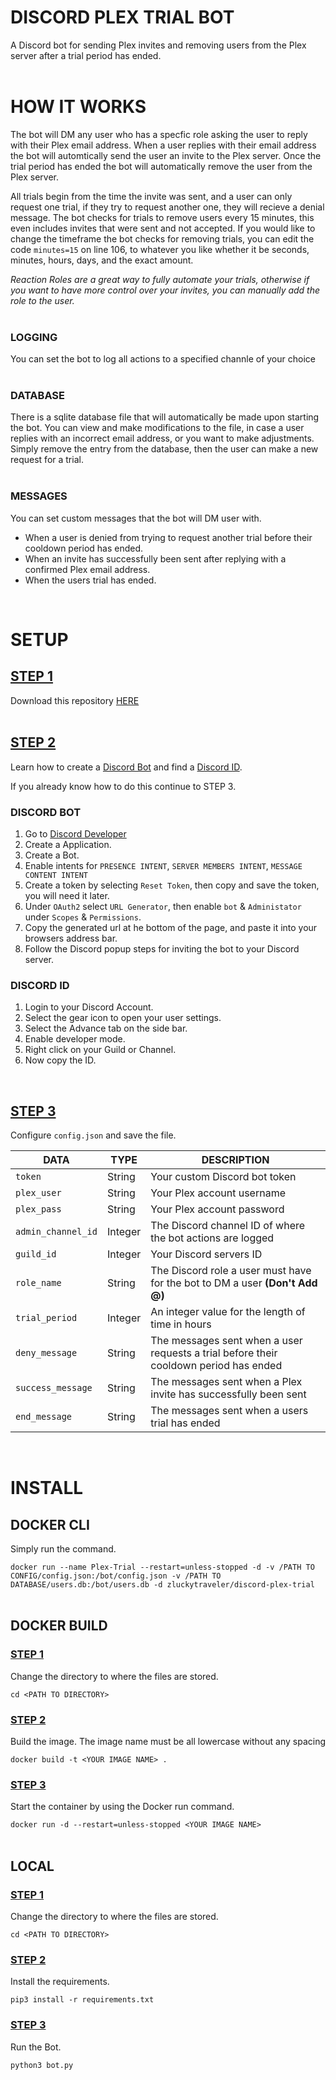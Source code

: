 # DISCORD PLEX TRIAL BOT
A Discord bot for sending Plex invites and removing users from the Plex server after a trial period has ended.
<br />
<br />
# HOW IT WORKS
The bot will DM any user who has a specfic role asking the user to reply with their Plex email address. When a user replies with their email address the bot will automtically send the user an invite to the Plex server. Once the trial period has ended the bot will automatically remove the user from the Plex server. 

All trials begin from the time the invite was sent, and a user can only request one trial, if they try to request another one, they will recieve a denial message. The bot checks for trials to remove users every 15 minutes, this even includes invites that were sent and not accepted. If you would like to change the timeframe the bot checks for removing trials, you can edit the code `minutes=15` on line 106, to whatever you like whether it be seconds, minutes, hours, days, and the exact amount.

*Reaction Roles are a great way to fully automate your trials, otherwise if you want to have more control over your invites, you can manually add the role to the user.*
<br />
<br />
### LOGGING
You can set the bot to log all actions to a specified channle of your choice
<br />
<br />
### DATABASE
There is a sqlite database file that will automatically be made upon starting the bot. You can view and make modifications to the file, in case a user replies with an incorrect email address, or you want to make adjustments. Simply remove the entry from the database, then the user can make a new request for a trial. 
<br />
<br />
### MESSAGES
You can set custom messages that the bot will DM user with. 
- When a user is denied from trying to request another trial before their cooldown period has ended.
- When an invite has successfully been sent after replying with a confirmed Plex email address.
- When the users trial has ended.
<br />

# SETUP

## <ins>STEP 1</ins>

Download this repository [HERE](https://github.com/zluckytraveler/discord-hierarchy-roles/archive/refs/heads/main.zip) 
<br />
<br />
## <ins>STEP 2</ins>
Learn how to create a <ins>Discord Bot</ins> and find a <ins>Discord ID</ins>.<br />

If you already know how to do this continue to STEP 3.

### DISCORD BOT
1. Go to [Discord Developer](https://discord.com/developers)
2. Create a Application.
3. Create a Bot.
4. Enable intents for `PRESENCE INTENT`, `SERVER MEMBERS INTENT`, `MESSAGE CONTENT INTENT`
6. Create a token by selecting `Reset Token`, then copy and save the token, you will need it later.
7. Under `OAuth2` select `URL Generator`, then enable `bot` & `Administator` under `Scopes` & `Permissions`.
8. Copy the generated url at he bottom of the page, and paste it into your browsers address bar.
9. Follow the Discord popup steps for inviting the bot to your Discord server.

### DISCORD ID
1. Login to your Discord Account.
2. Select the gear icon to open your user settings.
3. Select the Advance tab on the side bar.
4. Enable developer mode.
5. Right click on your Guild or Channel.
8. Now copy the ID.  
<br />

## <ins>STEP 3</ins>
Configure `config.json` and save the file.

| DATA | TYPE | DESCRIPTION |
| --- | --- | --- |
| `token` | String | Your custom Discord bot token |
| `plex_user` | String | Your Plex account username |
| `plex_pass` | String | Your Plex account password |
| `admin_channel_id` | Integer | The Discord channel ID of where the bot actions are logged |
| `guild_id` | Integer | Your Discord servers ID |
| `role_name` | String | The Discord role a user must have for the bot to DM a user **(Don't Add @)** |
| `trial_period` |  Integer | An integer value for the length of time in hours |
| `deny_message` | String | The messages sent when a user requests a trial before their cooldown period has ended |
| `success_message` | String | The messages sent when a Plex invite has successfully been sent |
| `end_message` | String | The messages sent when a users trial has ended |
<br />

# INSTALL

## DOCKER CLI

Simply run the command.

```docker run --name Plex-Trial --restart=unless-stopped -d -v /PATH TO CONFIG/config.json:/bot/config.json -v /PATH TO DATABASE/users.db:/bot/users.db -d zluckytraveler/discord-plex-trial ```
<br />
<br />
## DOCKER BUILD

### <ins>STEP 1</ins>
Change the directory to where the files are stored.

```cd <PATH TO DIRECTORY>```

### <ins>STEP 2</ins>
Build the image. The image name must be all lowercase without any spacing

```docker build -t <YOUR IMAGE NAME> .```

### <ins>STEP 3</ins>
Start the container by using the Docker run command.

```docker run -d --restart=unless-stopped <YOUR IMAGE NAME>```
<br />
<br />
## LOCAL

### <ins>STEP 1</ins>

Change the directory to where the files are stored.

```cd <PATH TO DIRECTORY>```

### <ins>STEP 2</ins>

Install the requirements. <br />

```pip3 install -r requirements.txt```


### <ins>STEP 3</ins>

Run the Bot. <br />

```python3 bot.py```
